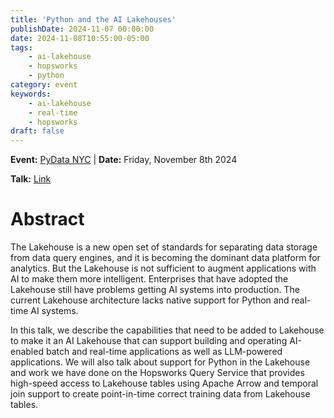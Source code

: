 ```yaml
---
title: 'Python and the AI Lakehouses'
publishDate: 2024-11-07 00:00:00
date: 2024-11-08T10:55:00-05:00
tags:
    - ai-lakehouse
    - hopsworks
    - python
category: event
keywords:
    - ai-lakehouse
    - real-time
    - hopsworks
draft: false
---
```


**Event:** [PyData NYC](https://nyc2024.pydata.org/) | **Date:**  Friday, November 8th 2024

**Talk:** [Link](https://nyc2024.pydata.org/cfp/talk/GDSVVD/)

# Abstract

The Lakehouse is a new open set of standards for separating data storage from data query engines, and it is becoming the dominant data platform for analytics. But the Lakehouse is not sufficient to augment applications with AI to make them more intelligent. Enterprises that have adopted the Lakehouse still have problems getting AI systems into production. The current Lakehouse architecture lacks native support for Python and real-time AI systems.

In this talk, we describe the capabilities that need to be added to Lakehouse to make it an AI Lakehouse that can support building and operating AI-enabled batch and real-time applications as well as LLM-powered applications. We will also talk about support for Python in the Lakehouse and work we have done on the Hopsworks Query Service that provides high-speed access to Lakehouse tables using Apache Arrow and temporal join support to create point-in-time correct training data from Lakehouse tables.